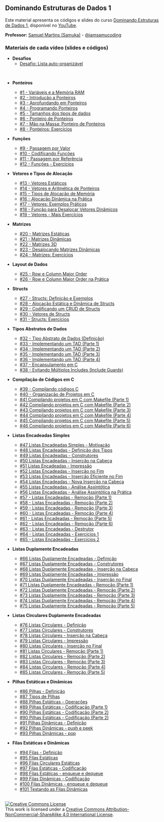 ## Dominando Estruturas de Dados 1

Este material apresenta os códigos e slides do curso [Dominando Estruturas de Dados 1](https://www.youtube.com/playlist?list=PL3ZslI15yo2r-gHJtjORRMRKMSNRpf7u5), disponível no [YouTube](https://www.youtube.com/playlist?list=PL3ZslI15yo2r-gHJtjORRMRKMSNRpf7u5).

**Professor:** [Samuel Martins (Samuka)](https://samucoding.com) - [@iamsamucoding](https://github.com/iamsamucoding)

### Materiais de cada vídeo (slides e códigos)
- **Desafios**
  - [Desafio: Lista auto-organizável](https://github.com/xavecoding/dominando-estruturas-de-dados-1/tree/main/desafios/lista-auto-organizavel-por-contagem)
<br/>

- **Ponteiros**
  - [#1 - Variáveis e a Memória RAM](https://github.com/xavecoding/dominando-estruturas-de-dados-1/tree/main/variaveis-e-memoria)
  - [#2 - Introdução a Ponteiros](https://github.com/xavecoding/dominando-estruturas-de-dados-1/tree/main/ponteiros)
  - [#3 - Aprofundando em Ponteiros](https://github.com/xavecoding/dominando-estruturas-de-dados-1/tree/main/ponteiros)
  - [#4 - Programando Ponteiros](https://github.com/xavecoding/dominando-estruturas-de-dados-1/tree/main/ponteiros)
  - [#5 - Tamanhos dos tipos de dados](https://github.com/xavecoding/dominando-estruturas-de-dados-1/tree/main/ponteiros)
  - [#6 - Ponteiro de Ponteiros](https://github.com/xavecoding/dominando-estruturas-de-dados-1/tree/main/ponteiros)
  - [#7 - Mão na Massa: Ponteiro de Ponteiros](https://github.com/xavecoding/dominando-estruturas-de-dados-1/tree/main/ponteiros)
  - [#8 - Ponteiros: Exercícios](https://github.com/xavecoding/dominando-estruturas-de-dados-1/tree/main/ponteiros)
- **Funções**
  - [#9 - Passagem por Valor](https://github.com/xavecoding/dominando-estruturas-de-dados-1/tree/main/funcoes)
  - [#10 - Codificando Funções](https://github.com/xavecoding/dominando-estruturas-de-dados-1/tree/main/funcoes)
  - [#11 - Passagem por Referência](https://github.com/xavecoding/dominando-estruturas-de-dados-1/tree/main/funcoes)
  - [#12 - Funções - Exercícios](https://github.com/xavecoding/dominando-estruturas-de-dados-1/tree/main/funcoes)
- **Vetores e Tipos de Alocação**
  - [#13 - Vetores Estáticos](https://github.com/xavecoding/dominando-estruturas-de-dados-1/tree/main/vetores-e-tipos-de-alocacao)
  - [#14 - Vetores e Aritmética de Ponteiros](https://github.com/xavecoding/dominando-estruturas-de-dados-1/tree/main/vetores-e-tipos-de-alocacao)
  - [#15 - Tipos de Alocação de Memória](https://github.com/xavecoding/dominando-estruturas-de-dados-1/tree/main/vetores-e-tipos-de-alocacao)
  - [#16 - Alocação Dinâmica na Prática](https://github.com/xavecoding/dominando-estruturas-de-dados-1/tree/main/vetores-e-tipos-de-alocacao)
  - [#17 - Vetores: Exemplos Práticos](https://github.com/xavecoding/dominando-estruturas-de-dados-1/tree/main/vetores-e-tipos-de-alocacao)
  - [#18 - Função para Desalocar Vetores Dinâmicos](https://github.com/xavecoding/dominando-estruturas-de-dados-1/tree/main/vetores-e-tipos-de-alocacao)
  - [#19 - Vetores - Mais Exercícios](https://github.com/xavecoding/dominando-estruturas-de-dados-1/tree/main/vetores-e-tipos-de-alocacao)
- **Matrizes**
  - [#20 - Matrizes Estáticas](https://github.com/xavecoding/dominando-estruturas-de-dados-1/tree/main/matrizes)
  - [#21 - Matrizes Dinâmicas](https://github.com/xavecoding/dominando-estruturas-de-dados-1/tree/main/matrizes)
  - [#22 - Matrizes 3D](https://github.com/xavecoding/dominando-estruturas-de-dados-1/tree/main/matrizes)
  - [#23 - Desalocando Matrizes Dinâmicas](https://github.com/xavecoding/dominando-estruturas-de-dados-1/tree/main/matrizes)
  - [#24 - Matrizes: Exercícios](https://github.com/xavecoding/dominando-estruturas-de-dados-1/tree/main/matrizes)
- **Layout de Dados**
  - [#25 - Row e Column Major Order](https://github.com/xavecoding/dominando-estruturas-de-dados-1/tree/main/matrizes)
  - [#26 - Row e Column Major Order na Prática](https://github.com/xavecoding/dominando-estruturas-de-dados-1/tree/main/matrizes)
- **Structs**
  - [#27 - Structs: Definição e Exemplos](https://github.com/xavecoding/dominando-estruturas-de-dados-1/tree/main/structs)
  - [#28 - Alocação Estática e Dinâmica de Structs](https://github.com/xavecoding/dominando-estruturas-de-dados-1/tree/main/structs)
  - [#29 - Codificando um CRUD de Structs](https://github.com/xavecoding/dominando-estruturas-de-dados-1/tree/main/structs)
  - [#30 - Vetores de Structs](https://github.com/xavecoding/dominando-estruturas-de-dados-1/tree/main/structs)
  - [#31 - Structs: Exercícios](https://github.com/xavecoding/dominando-estruturas-de-dados-1/tree/main/structs)
- **Tipos Abstratos de Dados**
  - [#32 - Tipo Abstrato de Dados (Definição)](https://github.com/xavecoding/dominando-estruturas-de-dados-1/blob/main/tads/Tipos%20Abstratos%20de%20Dados%20-%20xavecoding.pdf)
  - [#33 - Implementando um TAD (Parte 1)](https://github.com/xavecoding/dominando-estruturas-de-dados-1/tree/main/tads/codes/partes-01-04)
  - [#34 - Implementando um TAD (Parte 2)](https://github.com/xavecoding/dominando-estruturas-de-dados-1/tree/main/tads/codes/partes-01-04)
  - [#35 - Implementando um TAD (Parte 3)](https://github.com/xavecoding/dominando-estruturas-de-dados-1/tree/main/tads/codes/partes-01-04)
  - [#36 - Implementando um TAD (Parte 4)](https://github.com/xavecoding/dominando-estruturas-de-dados-1/tree/main/tads/codes/partes-01-04)
  - [#37 - Encapsulamento em C](https://github.com/xavecoding/dominando-estruturas-de-dados-1/tree/main/tads/codes/parte-05)
  - [#38 - Evitando Múltiplos Includes (Include Guards)](https://github.com/xavecoding/dominando-estruturas-de-dados-1/tree/main/tads/codes/include-guards)
- **Compilação de Códigos em C**
  - [#39 - Compilando códigos C](https://github.com/xavecoding/dominando-estruturas-de-dados-1/tree/main/compilando-codigos-c/video-01)
  - [#40 - Organização de Projetos em C](https://github.com/xavecoding/dominando-estruturas-de-dados-1/tree/main/compilando-codigos-c/video-02)
  - [#41 Compilando projetos em C com Makefile (Parte 1)](https://github.com/xavecoding/dominando-estruturas-de-dados-1/tree/main/compilando-codigos-c/makefile-video-01)
  - [#42 Compilando projetos em C com Makefile (Parte 2)](https://github.com/xavecoding/dominando-estruturas-de-dados-1/tree/main/compilando-codigos-c/makefile-video-02)
  - [#43 Compilando projetos em C com Makefile (Parte 3)](https://github.com/xavecoding/dominando-estruturas-de-dados-1/tree/main/compilando-codigos-c/makefile-video-03)
  - [#44 Compilando projetos em C com Makefile (Parte 4)](https://github.com/xavecoding/dominando-estruturas-de-dados-1/tree/main/compilando-codigos-c/makefile-video-04)
  - [#45 Compilando projetos em C com Makefile (Parte 5)](https://github.com/xavecoding/dominando-estruturas-de-dados-1/tree/main/compilando-codigos-c/makefile-video-05)
  - [#46 Compilando projetos em C com Makefile (Parte 6)](https://github.com/xavecoding/dominando-estruturas-de-dados-1/tree/main/compilando-codigos-c/makefile-video-06)
- **Listas Encadeadas Simples**
  - [#47 Listas Encadeadas Simples - Motivação](https://github.com/xavecoding/dominando-estruturas-de-dados-1/blob/main/listas-encadeadas-simples)
  - [#48 Listas Encadeadas - Definição dos Tipos](https://github.com/xavecoding/dominando-estruturas-de-dados-1/tree/main/listas-encadeadas-simples/codes/parte-01)
  - [#49 Listas Encadeadas - Construtores](https://github.com/xavecoding/dominando-estruturas-de-dados-1/tree/main/listas-encadeadas-simples/codes/parte-02)
  - [#50 Listas Encadeadas - Inserção na Cabeça](https://github.com/xavecoding/dominando-estruturas-de-dados-1/tree/main/listas-encadeadas-simples/codes/parte-03)
  - [#51 Listas Encadeadas - Impressão](https://github.com/xavecoding/dominando-estruturas-de-dados-1/tree/main/listas-encadeadas-simples/codes/parte-04)
  - [#52 Listas Encadeadas - Inserção no Fim](https://github.com/xavecoding/dominando-estruturas-de-dados-1/tree/main/listas-encadeadas-simples/codes/parte-05)
  - [#53 Listas Encadeadas - Inserção Eficiente no Fim](https://github.com/xavecoding/dominando-estruturas-de-dados-1/tree/main/listas-encadeadas-simples/codes/parte-06)
  - [#54 Listas Encadeadas - Nova Inserção na Cabeça](https://github.com/xavecoding/dominando-estruturas-de-dados-1/tree/main/listas-encadeadas-simples/codes/parte-07)
  - [#55 Listas Encadeadas - Análise Assintótica](https://github.com/xavecoding/dominando-estruturas-de-dados-1/tree/main/listas-encadeadas-simples)
  - [#56 Listas Encadeadas - Análise Assintótica na Prática](https://github.com/xavecoding/dominando-estruturas-de-dados-1/tree/main/listas-encadeadas-simples/codes/parte-08)
  - [#57 - Listas Encadeadas - Remoção (Parte 1)](https://github.com/xavecoding/dominando-estruturas-de-dados-1/tree/main/listas-encadeadas-simples/codes/parte-09)
  - [#58 - Listas Encadeadas - Remoção (Parte 2)](https://github.com/xavecoding/dominando-estruturas-de-dados-1/tree/main/listas-encadeadas-simples/codes/parte-10)
  - [#59 - Listas Encadeadas - Remoção (Parte 3)](https://github.com/xavecoding/dominando-estruturas-de-dados-1/tree/main/listas-encadeadas-simples)
  - [#60 - Listas Encadeadas - Remoção (Parte 4)](https://github.com/xavecoding/dominando-estruturas-de-dados-1/tree/main/listas-encadeadas-simples/codes/parte-11)
  - [#61 - Listas Encadeadas - Remoção (Parte 5)](https://github.com/xavecoding/dominando-estruturas-de-dados-1/tree/main/listas-encadeadas-simples/codes/parte-12)
  - [#62 - Listas Encadeadas - Remoção (Parte 6)](https://github.com/xavecoding/dominando-estruturas-de-dados-1/tree/main/listas-encadeadas-simples/codes/parte-13)
  - [#63 - Listas Encadeadas - Destrutor](https://github.com/xavecoding/dominando-estruturas-de-dados-1/tree/main/listas-encadeadas-simples/codes/parte-14)
  - [#64 - Listas Encadeadas - Exercícios 1](https://github.com/xavecoding/dominando-estruturas-de-dados-1/tree/main/listas-encadeadas-simples/codes/parte-15)
  - [#65 - Listas Encadeadas - Exercícios 2](https://github.com/xavecoding/dominando-estruturas-de-dados-1/tree/main/listas-encadeadas-simples/codes/parte-16)
- **Listas Duplamente Encadeadas**
  - [#66 Listas Duplamente Encadeadas - Definição](https://github.com/xavecoding/dominando-estruturas-de-dados-1/tree/main/listas-duplamente-encadeadas/codes/parte-01/libed)
  - [#67 Listas Duplamente Encadeadas - Construtores](https://github.com/xavecoding/dominando-estruturas-de-dados-1/tree/main/listas-duplamente-encadeadas/codes/parte-02/libed)
  - [#68 Listas Duplamente Encadeadas - Inserção na Cabeça](https://github.com/xavecoding/dominando-estruturas-de-dados-1/tree/main/listas-duplamente-encadeadas/codes/parte-03/libed)
  - [#69 Listas Duplamente Encadeadas - Impressão](https://github.com/xavecoding/dominando-estruturas-de-dados-1/tree/main/listas-duplamente-encadeadas/codes/parte-04/libed)
  - [#70 Listas Duplamente Encadeadas - Inserção no Final](https://github.com/xavecoding/dominando-estruturas-de-dados-1/tree/main/listas-duplamente-encadeadas/codes/parte-05/libed)
  - [#71 Listas Duplamente Encadeadas - Remoção (Parte 1)](https://github.com/xavecoding/dominando-estruturas-de-dados-1/tree/main/listas-duplamente-encadeadas/codes/parte-06/libed)
  - [#72 Listas Duplamente Encadeadas - Remoção (Parte 2)](https://github.com/xavecoding/dominando-estruturas-de-dados-1/tree/main/listas-duplamente-encadeadas/codes/parte-07/libed)
  - [#73 Listas Duplamente Encadeadas - Remoção (Parte 3)](https://github.com/xavecoding/dominando-estruturas-de-dados-1/tree/main/listas-duplamente-encadeadas/codes/parte-08/libed)
  - [#74 Listas Duplamente Encadeadas - Remoção (Parte 4)](https://github.com/xavecoding/dominando-estruturas-de-dados-1/tree/main/listas-duplamente-encadeadas/codes/parte-09/libed)
  - [#75 Listas Duplamente Encadeadas - Remoção (Parte 5)](https://github.com/xavecoding/dominando-estruturas-de-dados-1/tree/main/listas-duplamente-encadeadas/codes/parte-10/libed)

- **Listas Circulares Duplamente Encadeadas**
  - [#76 Listas Circulares - Definição](https://github.com/xavecoding/dominando-estruturas-de-dados-1/tree/main/listas-circulares/codes/parte-01/libed)
  - [#77 Listas Circulares - Construtores](https://github.com/xavecoding/dominando-estruturas-de-dados-1/tree/main/listas-circulares/codes/parte-02/libed)
  - [#78 Listas Circulares - Inserção na Cabeça](https://github.com/xavecoding/dominando-estruturas-de-dados-1/tree/main/listas-circulares/codes/parte-03/libed)
  - [#79 Listas Circulares - Impressão](https://github.com/xavecoding/dominando-estruturas-de-dados-1/tree/main/listas-circulares/codes/parte-04/libed)
  - [#80 Listas Circulares - Inserção no Final](https://github.com/xavecoding/dominando-estruturas-de-dados-1/tree/main/listas-circulares/codes/parte-05/libed)
  - [#81 Listas Circulares - Remoção (Parte 1)](https://github.com/xavecoding/dominando-estruturas-de-dados-1/tree/main/listas-circulares/codes/parte-06/libed)
  - [#82 Listas Circulares - Remoção (Parte 2)](https://github.com/xavecoding/dominando-estruturas-de-dados-1/tree/main/listas-circulares/codes/parte-07/libed)
  - [#83 Listas Circulares - Remoção (Parte 3)](https://github.com/xavecoding/dominando-estruturas-de-dados-1/tree/main/listas-circulares/codes/parte-08/libed)
  - [#84 Listas Circulares - Remoção (Parte 4)](https://github.com/xavecoding/dominando-estruturas-de-dados-1/tree/main/listas-circulares/codes/parte-09/libed)
  - [#85 Listas Circulares - Remoção (Parte 5)](https://github.com/xavecoding/dominando-estruturas-de-dados-1/tree/main/listas-circulares/codes/parte-10/libed)

- **Pilhas Estáticas e Dinâmicas**
  - [#86 Pilhas - Definição](https://github.com/xavecoding/dominando-estruturas-de-dados-1/blob/main/pilhas/Pilhas%20-%20xavecoding.pdf)
  - [#87 Tipos de Pilhas](https://github.com/xavecoding/dominando-estruturas-de-dados-1/blob/main/pilhas/Pilhas%20-%20xavecoding.pdf)
  - [#88 Pilhas Estáticas - Operações](https://github.com/xavecoding/dominando-estruturas-de-dados-1/blob/main/pilhas/Pilhas%20-%20xavecoding.pdf)
  - [#89 Pilhas Estáticas - Codificação (Parte 1)](https://github.com/xavecoding/dominando-estruturas-de-dados-1/tree/main/pilhas/estaticas/parte-01/libed)
  - [#90 Pilhas Estáticas - Codificação (Parte 2)](https://github.com/xavecoding/dominando-estruturas-de-dados-1/tree/main/pilhas/estaticas/parte-02/libed)
  - [#90 Pilhas Estáticas - Codificação (Parte 2)](https://github.com/xavecoding/dominando-estruturas-de-dados-1/tree/main/pilhas/estaticas/parte-02/libed)
  - [#91 Pilhas Dinâmicas - Definição](https://github.com/xavecoding/dominando-estruturas-de-dados-1/tree/main/pilhas/dinamicas/parte-01/libed)
  - [#92 Pilhas Dinâmicas - push e peek](https://github.com/xavecoding/dominando-estruturas-de-dados-1/tree/main/pilhas/dinamicas/parte-02/libed)
  - [#93 Pilhas Dinâmicas - pop](https://github.com/xavecoding/dominando-estruturas-de-dados-1/tree/main/pilhas/dinamicas/parte-03/libed)


- **Filas Estáticas e Dinâmicas**
  - [#94 Filas - Definição](https://github.com/xavecoding/dominando-estruturas-de-dados-1/blob/main/filas/Filas%20-%20xavecoding.pdf)
  - [#95 Filas Estáticas](https://github.com/xavecoding/dominando-estruturas-de-dados-1/blob/main/filas/Filas%20-%20xavecoding.pdf)
  - [#96 Filas Circulares Estáticas](https://github.com/xavecoding/dominando-estruturas-de-dados-1/blob/main/filas/Filas%20-%20xavecoding.pdf)
  - [#97 Filas Estáticas - Codificação](https://github.com/xavecoding/dominando-estruturas-de-dados-1/tree/main/filas/codes/estaticas/parte-01/libed)
  - [#98 Filas Estáticas - enqueue e dequeue](https://github.com/xavecoding/dominando-estruturas-de-dados-1/tree/main/filas/codes/estaticas/parte-02/libed)
  - [#99 Filas Dinâmicas - Codificação](https://github.com/xavecoding/dominando-estruturas-de-dados-1/tree/main/filas/codes/dinamicas/parte-01/libed)
  - [#100 Filas Dinâmicas - enqueue e dequeue](https://github.com/xavecoding/dominando-estruturas-de-dados-1/tree/main/filas/codes/dinamicas/parte-02/libed)
  - [#101 Testando as Filas Dinâmicas](https://github.com/xavecoding/dominando-estruturas-de-dados-1/tree/main/filas/codes/dinamicas/parte-03/libed)




<br/>
<a rel="license" href="http://creativecommons.org/licenses/by-nc-sa/4.0/"><img alt="Creative Commons License" style="border-width:0" src="https://i.creativecommons.org/l/by-nc-sa/4.0/88x31.png" /></a><br />This work is licensed under a <a rel="license" href="http://creativecommons.org/licenses/by-nc-sa/4.0/">Creative Commons Attribution-NonCommercial-ShareAlike 4.0 International License</a>.
